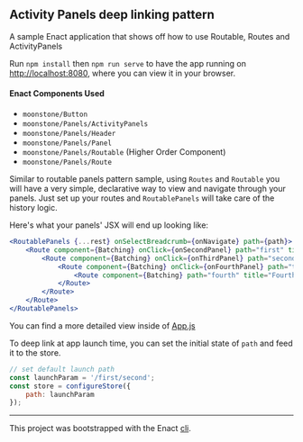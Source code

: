 ## Activity Panels deep linking pattern

A sample Enact application that shows off how to use Routable, Routes and ActivityPanels

Run `npm install` then `npm run serve` to have the app running on [http://localhost:8080](http://localhost:8080), where you can view it in your browser.

#### Enact Components Used
- `moonstone/Button`
- `moonstone/Panels/ActivityPanels`
- `moonstone/Panels/Header`
- `moonstone/Panels/Panel`
- `moonstone/Panels/Routable` (Higher Order Component)
- `moonstone/Panels/Route`

Similar to routable panels pattern sample, using `Routes` and `Routable` you will have a very simple,
declarative way to view and navigate through your panels. Just set up your routes and `RoutablePanels`
will take care of the history logic.

Here's what your panels' JSX will end up looking like:

```jsx
<RoutablePanels {...rest} onSelectBreadcrumb={onNavigate} path={path}>
	<Route component={Batching} onClick={onSecondPanel} path="first" title="First">
		<Route component={Batching} onClick={onThirdPanel} path="second" title="Second">
			<Route component={Batching} onClick={onFourthPanel} path="third" title="Third">
				<Route component={Batching} path="fourth" title="Fourth"/>
			</Route>
		</Route>
	</Route>
</RoutablePanels>
```

You can find a more detailed view inside of [App.js](src/App/App.js)

To deep link at app launch time, you can set the initial state of `path` and feed it to the store.

```javascript
// set default launch path
const launchParam = '/first/second';
const store = configureStore({
	path: launchParam
});
```

---

This project was bootstrapped with the Enact [cli](https://github.com/enactjs/cli).
